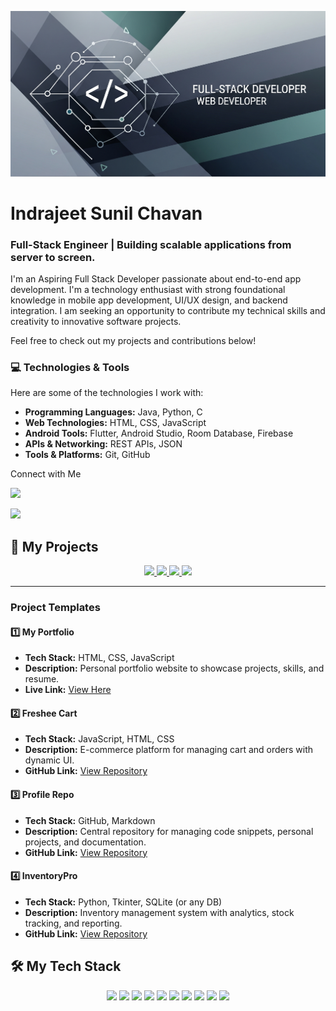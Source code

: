 <p align="center">
  <img src="banner.png">
</p>

# Indrajeet Sunil Chavan
### Full-Stack Engineer | Building scalable applications from server to screen.

I'm an Aspiring Full Stack Developer passionate about end-to-end app development. I'm a technology enthusiast with strong foundational knowledge in mobile app development, UI/UX design, and backend integration. I am seeking an opportunity to contribute my technical skills and creativity to innovative software projects.

Feel free to check out my projects and contributions below!

### 💻 Technologies & Tools

Here are some of the technologies I work with:

* **Programming Languages:** Java, Python, C
* **Web Technologies:** HTML, CSS, JavaScript
* **Android Tools:** Flutter, Android Studio, Room Database, Firebase
* **APIs & Networking:** REST APIs, JSON
* **Tools & Platforms:** Git, GitHub
  
Connect with Me

[<img src="https://img.shields.io/badge/LinkedIn-0077B5?style=for-the-badge&logo=linkedin&logoColor=white">](https://www.linkedin.com/in/indrachavan)

[<img src="https://img.shields.io/badge/Email-D14836?style=for-the-badge&logo=gmail&logoColor=white">](mailto:indrajeetchavan137@gmail.com)

## 🚀 My Projects

<p align="center">
  <!-- Portfolio -->
  <a href="https://github.com/Indra2629/my-portfolio">
    <img src="https://img.shields.io/badge/-My%20Portfolio-000?style=for-the-badge&logo=css3&logoColor=1572B6" />
  </a>
  
  <!-- Freshee Cart -->
  <a href="https://github.com/Indra2629/Freshee-Cart-">
    <img src="https://img.shields.io/badge/-Freshee%20Cart-000?style=for-the-badge&logo=javascript&logoColor=F7DF1E" />
  </a>
  
  <!-- Profile Repo -->
  <a href="https://github.com/Indra2629/Indra2629">
    <img src="https://img.shields.io/badge/-Profile%20Repo-000?style=for-the-badge&logo=github&logoColor=white" />
  </a>
  
  <!-- InventoryPro -->
  <a href="https://github.com/Indra2629/InventoryPro">
    <img src="https://img.shields.io/badge/-InventoryPro-000?style=for-the-badge&logo=python&logoColor=3776AB" />
  </a>
</p>

---

### Project Templates

#### 1️⃣ My Portfolio
- **Tech Stack:** HTML, CSS, JavaScript  
- **Description:** Personal portfolio website to showcase projects, skills, and resume.  
- **Live Link:** [View Here](https://indra2629.github.io/my-portfolio)  

#### 2️⃣ Freshee Cart
- **Tech Stack:** JavaScript, HTML, CSS  
- **Description:** E-commerce platform for managing cart and orders with dynamic UI.  
- **GitHub Link:** [View Repository](https://github.com/Indra2629/Freshee-Cart-)  

#### 3️⃣ Profile Repo
- **Tech Stack:** GitHub, Markdown  
- **Description:** Central repository for managing code snippets, personal projects, and documentation.  
- **GitHub Link:** [View Repository](https://github.com/Indra2629/Indra2629)  

#### 4️⃣ InventoryPro
- **Tech Stack:** Python, Tkinter, SQLite (or any DB)  
- **Description:** Inventory management system with analytics, stock tracking, and reporting.  
- **GitHub Link:** [View Repository](https://github.com/Indra2629/InventoryPro)  


## 🛠 My Tech Stack

<p align="center">
  <img src="https://img.shields.io/badge/Java-ED8B00?style=for-the-badge&logo=openjdk&logoColor=white" />
  <img src="https://img.shields.io/badge/Python-3776AB?style=for-the-badge&logo=python&logoColor=white" />
  <img src="https://img.shields.io/badge/C-00599C?style=for-the-badge&logo=c&logoColor=white" />
  <img src="https://img.shields.io/badge/HTML5-E34F26?style=for-the-badge&logo=html5&logoColor=white" />
  <img src="https://img.shields.io/badge/CSS3-1572B6?style=for-the-badge&logo=css3&logoColor=white" />
  <img src="https://img.shields.io/badge/JavaScript-F7DF1E?style=for-the-badge&logo=javascript&logoColor=black" />
  <img src="https://img.shields.io/badge/Flutter-02569B?style=for-the-badge&logo=flutter&logoColor=white" />
  <img src="https://img.shields.io/badge/Firebase-FFCA28?style=for-the-badge&logo=firebase&logoColor=black" />
  <img src="https://img.shields.io/badge/MySQL-4479A1?style=for-the-badge&logo=mysql&logoColor=white" />
  <img src="https://img.shields.io/badge/Git-F05032?style=for-the-badge&logo=git&logoColor=white" />
</p>
